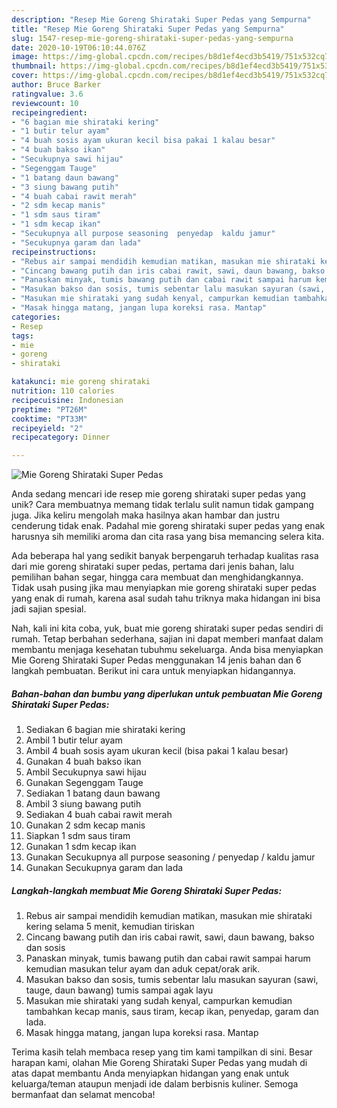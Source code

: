 ```yaml
---
description: "Resep Mie Goreng Shirataki Super Pedas yang Sempurna"
title: "Resep Mie Goreng Shirataki Super Pedas yang Sempurna"
slug: 1547-resep-mie-goreng-shirataki-super-pedas-yang-sempurna
date: 2020-10-19T06:10:44.076Z
image: https://img-global.cpcdn.com/recipes/b8d1ef4ecd3b5419/751x532cq70/mie-goreng-shirataki-super-pedas-foto-resep-utama.jpg
thumbnail: https://img-global.cpcdn.com/recipes/b8d1ef4ecd3b5419/751x532cq70/mie-goreng-shirataki-super-pedas-foto-resep-utama.jpg
cover: https://img-global.cpcdn.com/recipes/b8d1ef4ecd3b5419/751x532cq70/mie-goreng-shirataki-super-pedas-foto-resep-utama.jpg
author: Bruce Barker
ratingvalue: 3.6
reviewcount: 10
recipeingredient:
- "6 bagian mie shirataki kering"
- "1 butir telur ayam"
- "4 buah sosis ayam ukuran kecil bisa pakai 1 kalau besar"
- "4 buah bakso ikan"
- "Secukupnya sawi hijau"
- "Segenggam Tauge"
- "1 batang daun bawang"
- "3 siung bawang putih"
- "4 buah cabai rawit merah"
- "2 sdm kecap manis"
- "1 sdm saus tiram"
- "1 sdm kecap ikan"
- "Secukupnya all purpose seasoning  penyedap  kaldu jamur"
- "Secukupnya garam dan lada"
recipeinstructions:
- "Rebus air sampai mendidih kemudian matikan, masukan mie shirataki kering selama 5 menit, kemudian tiriskan"
- "Cincang bawang putih dan iris cabai rawit, sawi, daun bawang, bakso dan sosis"
- "Panaskan minyak, tumis bawang putih dan cabai rawit sampai harum kemudian masukan telur ayam dan aduk cepat/orak arik."
- "Masukan bakso dan sosis, tumis sebentar lalu masukan sayuran (sawi, tauge, daun bawang) tumis sampai agak layu"
- "Masukan mie shirataki yang sudah kenyal, campurkan kemudian tambahkan kecap manis, saus tiram, kecap ikan, penyedap, garam dan lada."
- "Masak hingga matang, jangan lupa koreksi rasa. Mantap"
categories:
- Resep
tags:
- mie
- goreng
- shirataki

katakunci: mie goreng shirataki 
nutrition: 110 calories
recipecuisine: Indonesian
preptime: "PT26M"
cooktime: "PT33M"
recipeyield: "2"
recipecategory: Dinner

---
```



![Mie Goreng Shirataki Super Pedas](https://img-global.cpcdn.com/recipes/b8d1ef4ecd3b5419/751x532cq70/mie-goreng-shirataki-super-pedas-foto-resep-utama.jpg)

Anda sedang mencari ide resep mie goreng shirataki super pedas yang unik? Cara membuatnya memang tidak terlalu sulit namun tidak gampang juga. Jika keliru mengolah maka hasilnya akan hambar dan justru cenderung tidak enak. Padahal mie goreng shirataki super pedas yang enak harusnya sih memiliki aroma dan cita rasa yang bisa memancing selera kita.

Ada beberapa hal yang sedikit banyak berpengaruh terhadap kualitas rasa dari mie goreng shirataki super pedas, pertama dari jenis bahan, lalu pemilihan bahan segar, hingga cara membuat dan menghidangkannya. Tidak usah pusing jika mau menyiapkan mie goreng shirataki super pedas yang enak di rumah, karena asal sudah tahu triknya maka hidangan ini bisa jadi sajian spesial.




Nah, kali ini kita coba, yuk, buat mie goreng shirataki super pedas sendiri di rumah. Tetap berbahan sederhana, sajian ini dapat memberi manfaat dalam membantu menjaga kesehatan tubuhmu sekeluarga. Anda bisa menyiapkan Mie Goreng Shirataki Super Pedas menggunakan 14 jenis bahan dan 6 langkah pembuatan. Berikut ini cara untuk menyiapkan hidangannya.

<!--inarticleads1-->

##### Bahan-bahan dan bumbu yang diperlukan untuk pembuatan Mie Goreng Shirataki Super Pedas:

1. Sediakan 6 bagian mie shirataki kering
1. Ambil 1 butir telur ayam
1. Ambil 4 buah sosis ayam ukuran kecil (bisa pakai 1 kalau besar)
1. Gunakan 4 buah bakso ikan
1. Ambil Secukupnya sawi hijau
1. Gunakan Segenggam Tauge
1. Sediakan 1 batang daun bawang
1. Ambil 3 siung bawang putih
1. Sediakan 4 buah cabai rawit merah
1. Gunakan 2 sdm kecap manis
1. Siapkan 1 sdm saus tiram
1. Gunakan 1 sdm kecap ikan
1. Gunakan Secukupnya all purpose seasoning / penyedap / kaldu jamur
1. Gunakan Secukupnya garam dan lada




<!--inarticleads2-->

##### Langkah-langkah membuat Mie Goreng Shirataki Super Pedas:

1. Rebus air sampai mendidih kemudian matikan, masukan mie shirataki kering selama 5 menit, kemudian tiriskan
1. Cincang bawang putih dan iris cabai rawit, sawi, daun bawang, bakso dan sosis
1. Panaskan minyak, tumis bawang putih dan cabai rawit sampai harum kemudian masukan telur ayam dan aduk cepat/orak arik.
1. Masukan bakso dan sosis, tumis sebentar lalu masukan sayuran (sawi, tauge, daun bawang) tumis sampai agak layu
1. Masukan mie shirataki yang sudah kenyal, campurkan kemudian tambahkan kecap manis, saus tiram, kecap ikan, penyedap, garam dan lada.
1. Masak hingga matang, jangan lupa koreksi rasa. Mantap




Terima kasih telah membaca resep yang tim kami tampilkan di sini. Besar harapan kami, olahan Mie Goreng Shirataki Super Pedas yang mudah di atas dapat membantu Anda menyiapkan hidangan yang enak untuk keluarga/teman ataupun menjadi ide dalam berbisnis kuliner. Semoga bermanfaat dan selamat mencoba!
